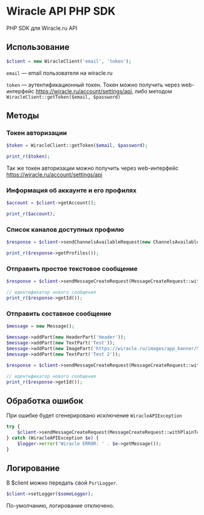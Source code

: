# Wiracle API PHP SDK
PHP SDK для Wiracle.ru API

## Использование

```php
$client = new WiracleClient('email', 'token');
```

`email` — email пользователя на wiracle.ru

`token` — аутентификационный токен. 
Токен можно получить через web-интерфейс https://wiracle.ru/account/settings/api, либо методом `WiracleClient::getToken($email, $password)`

## Методы

### Токен авторизации

```php
$token = WiracleClient::getToken($email, $password);

print_r($token);
```

Так же токен авторизации можно получить через web-интерфейс
https://wiracle.ru/account/settings/api

### Информация об аккаунте и его профилях

```php
$account = $client->getAccount();

print_r($account);
```

### Список каналов доступных профилю

```php
$response = $client->sendChannelsAvailableRequest(new ChannelsAvailableRequest($profile_id));

print_r($response->getProfiles());
```

### Отправить простое текстовое сообщение

```php
$response = $client->sendMessageCreateRequest(MessageCreateRequest::withPlainText($profile_id, $channel_id, $text));

// идентификатор нового сообщения
print_r($response->getId());
```

### Отправить составное сообщение

```php
$message = new Message();

$message->addPart(new HeaderPart('Header'));
$message->addPart(new TextPart('Test'));
$message->addPart(new ImagePart('https://wiracle.ru/images/app_banner/512x512.png', 512, 512));
$message->addPart(new TextPart('Test 2'));

$response = $client->sendMessageCreateRequest(MessageCreateRequest::withParts($profile_id, $channel_id, $message));

// идентификатор нового сообщения
print_r($response->getId());
```

## Обработка ошибок

При ошибке будет сгенерировано исключение ```WiracleAPIException```

```php
try {
    $client->sendMessageCreateRequest(MessageCreateRequest::withPlainText($profile_id, $channel_id, $text));
} catch (WiracleAPIException $e) {
    $logger->error('Wiracle ERROR: ' . $e->getMessage());
}
```

## Логирование

В $client можно передать свой `Psr\Logger`.

```php
$client->setLogger($someLogger);
```

По-умолчанию, логирование отключено.
